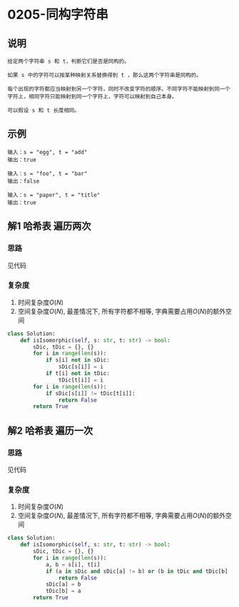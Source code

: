 # 0205-同构字符串

## 说明
```
给定两个字符串 s 和 t，判断它们是否是同构的。

如果 s 中的字符可以按某种映射关系替换得到 t ，那么这两个字符串是同构的。

每个出现的字符都应当映射到另一个字符，同时不改变字符的顺序。不同字符不能映射到同一个字符上，相同字符只能映射到同一个字符上，字符可以映射到自己本身。

可以假设 s 和 t 长度相同。
```

## 示例
```
输入：s = "egg", t = "add"
输出：true

输入：s = "foo", t = "bar"
输出：false

输入：s = "paper", t = "title"
输出：true
```

## 解1 哈希表 遍历两次

### 思路
见代码

### 复杂度
1. 时间复杂度$O(N)$
2. 空间复杂度$O(N)$, 最差情况下, 所有字符都不相等, 字典需要占用$O(N)$的额外空间

```python
class Solution:
    def isIsomorphic(self, s: str, t: str) -> bool:
        sDic, tDic = {}, {}
        for i in range(len(s)):
            if s[i] not in sDic:
                sDic[s[i]] = i
            if t[i] not in tDic:
                tDic[t[i]] = i
        for i in range(len(s)):
            if sDic[s[i]] != tDic[t[i]]:
                return False
        return True
```

## 解2 哈希表 遍历一次

### 思路
见代码

### 复杂度
1. 时间复杂度$O(N)$
2. 空间复杂度$O(N)$, 最差情况下, 所有字符都不相等, 字典需要占用$O(N)$的额外空间

```python
class Solution:
    def isIsomorphic(self, s: str, t: str) -> bool:
        sDic, tDic = {}, {}
        for i in range(len(s)):
            a, b = s[i], t[i]
            if (a in sDic and sDic[a] != b) or (b in tDic and tDic[b] != a):
                return False
            sDic[a] = b
            tDic[b] = a
        return True
```